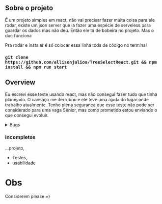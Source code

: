 ## Sobre o projeto

É um projeto simples em react, não vai precisar fazer muita coisa para ele rodar, existe um json server que ia fazer uma espécie de serveless para guardar os dados mas não deu.
Então ele tá de bobeira no projeto. Mas o duc funciona

Pra rodar e instalar é só colocar essa linha toda de código no terminal

### `git clone https://github.com/allisonjulioo/TreeSelectReact.git && npm install && npm run start`




## Overview

Eu escrevi esse teste usando react, mas não consegui fazer tudo que tinha planejado. O cansaço me derrubou e ele teve uma ajuda do lugar onde trabalho atualmente. 
Tenho plena segurança que esse teste não pode ser considerado para uma vaga Sênior, mas como prometido estou enviando o que consegui evoluir. 


<details>
 <summary>Bugs</summary>
   - Seleção múltipla
   - Listagem
   - Testes
</details>

### incompletos
 ...projeto,
 - Testes, 
 - usabilidade

# Obs 
Considerem please =)
 
